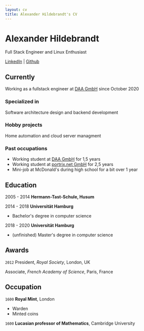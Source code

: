 ```yaml
---
layout: cv
title: Alexander Hildebrandt's CV
---
```

# Alexander Hildebrandt
Full Stack Engineer and Linux Enthusiast

<div id="webaddress">
<a href="https://www.linkedin.com/in/hildebro/">LinkedIn</a>
| <a href="http://github.com/hildebro">Github</a>
</div>

## Currently

Working as a fullstack engineer at [DAA GmbH](https://www.daa.net/) since October 2020


### Specialized in

Software architecture design and backend development


### Hobby projects

Home automation and cloud server managment


### Past occupations

- Working student at [DAA GmbH](https://www.daa.net/) for 1,5 years
- Working student at [portrix.net GmbH](https://portrix.net/ceemes/de/home/) for 2,5 years
- Mini-job at McDonald's during high school for a bit over 1 year 


## Education

2005 - 2014 __Hermann-Tast-Schule, Husum__

2014 - 2018 __Universität Hamburg__

- Bachelor's degree in computer science

2018 - 2020 __Universität Hamburg__

- (unfinished) Master's degree in computer science



## Awards

`2012`
President, *Royal Society*, London, UK

Associate, *French Academy of Science*, Paris, France





## Occupation

`1600`
__Royal Mint__, London

- Warden
- Minted coins

`1600`
__Lucasian professor of Mathematics__, Cambridge University



<!-- ### Footer

Last updated: May 2013 -->


